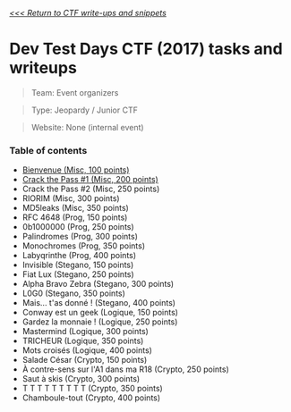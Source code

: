 _[<<< Return to CTF write-ups and snippets](https://github.com/nbrisset/CTF)_

# Dev Test Days CTF (2017) tasks and writeups

> Team: Event organizers

> Type: Jeopardy / Junior CTF

> Website: None (internal event)

### Table of contents

* [Bienvenue (Misc, 100 points)](challenges/bienvenue-100)
* [Crack the Pass #1 (Misc, 200 points)](challenges/crack-the-pass1-200)
* Crack the Pass #2 (Misc, 250 points)
* RIORIM (Misc, 300 points)
* MD5leaks (Misc, 350 points)
* RFC 4648 (Prog, 150 points)
* 0b1000000 (Prog, 250 points)
* Palindromes (Prog, 300 points)
* Monochromes (Prog, 350 points)
* Labyqrinthe (Prog, 400 points)
* Invisible (Stegano, 150 points)
* Fiat Lux (Stegano, 250 points)
* Alpha Bravo Zebra (Stegano, 300 points)
* L0G0 (Stegano, 350 points)
* Mais... t'as donné ! (Stegano, 400 points)
* Conway est un geek (Logique, 150 points)
* Gardez la monnaie ! (Logique, 250 points)
* Mastermind (Logique, 300 points)
* TRICHEUR (Logique, 350 points)
* Mots croisés (Logique, 400 points)
* Salade César (Crypto, 150 points)
* À contre-sens sur l'A1 dans ma R18 (Crypto, 250 points)
* Saut à skis (Crypto, 300 points)
* T T T T T T T T T (Crypto, 350 points)
* Chamboule-tout (Crypto, 400 points)
